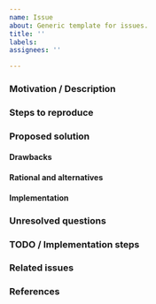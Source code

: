 ```yaml
---
name: Issue
about: Generic template for issues.
title: ''
labels: 
assignees: ''

---
```


### Motivation / Description

### Steps to reproduce

### Proposed solution

#### Drawbacks

#### Rational and alternatives

#### Implementation

### Unresolved questions

### TODO / Implementation steps
	
### Related issues

### References
